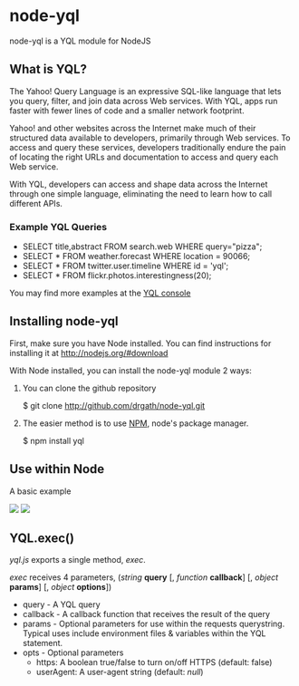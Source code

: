 node-yql
========

node-yql is a YQL module for NodeJS

What is YQL?
------------

The Yahoo! Query Language is an expressive SQL-like language that lets you query, filter, and join data across Web services. With YQL, apps run faster with fewer lines of code and a smaller network footprint.

Yahoo! and other websites across the Internet make much of their structured data available to developers, primarily through Web services. To access and query these services, developers traditionally endure the pain of locating the right URLs and documentation to access and query each Web service.

With YQL, developers can access and shape data across the Internet through one simple language, eliminating the need to learn how to call different APIs.

### Example YQL Queries

* SELECT title,abstract FROM search.web WHERE query="pizza";
* SELECT * FROM weather.forecast WHERE location = 90066;
* SELECT * FROM twitter.user.timeline WHERE id = 'yql';
* SELECT * FROM flickr.photos.interestingness(20);

You may find more examples at the [YQL console](http://developer.yahoo.com/yql/console/ "YQL console")

Installing node-yql
-------------------
First, make sure you have Node installed.  You can find instructions for installing it at <http://nodejs.org/#download>

With Node installed, you can install the node-yql module 2 ways: 

1) You can clone the github repository

	$ git clone http://github.com/drgath/node-yql.git

2) The easier method is to use [NPM](http://github.com/isaacs/npm), node's package manager.

	$ npm install yql

Use within Node
---------------

A basic example

![](http://s89997654.onlinehome.us/screencaps/untitled-20100710-160828.jpg)
![](http://s89997654.onlinehome.us/screencaps/Default-20100710-160425.jpg)

YQL.exec()
----------

*yql.js* exports a single method, *exec*.

*exec* receives 4 parameters, (*string* __query__ [, *function* __callback__] [, *object* __params__] [, *object* __options__])

* query - A YQL query
* callback - A callback function that receives the result of the query
* params - Optional parameters for use within the requests querystring. Typical uses include environment files & variables within the YQL statement.
* opts - Optional parameters 
	* https: A boolean true/false to turn on/off HTTPS (default: false)
	* userAgent: A user-agent string (default: *null*)
